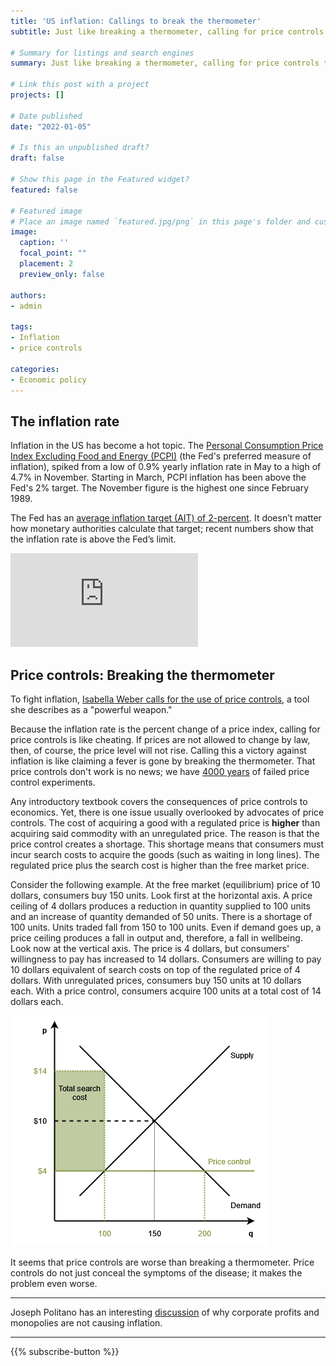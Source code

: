 ```yaml
---
title: 'US inflation: Callings to break the thermometer'
subtitle: Just like breaking a thermometer, calling for price controls to put inflation under control is not a solution to the problem of rising prices.

# Summary for listings and search engines
summary: Just like breaking a thermometer, calling for price controls to put inflation under control is not a solution to the problem of rising prices.

# Link this post with a project
projects: []

# Date published
date: "2022-01-05"

# Is this an unpublished draft?
draft: false

# Show this page in the Featured widget?
featured: false

# Featured image
# Place an image named `featured.jpg/png` in this page's folder and customize its options here.
image:
  caption: ''
  focal_point: ""
  placement: 2
  preview_only: false

authors:
- admin

tags:
- Inflation
- price controls

categories:
- Economic policy
---
```


## The inflation rate

Inflation in the US has become a hot topic. The [Personal Consumption Price Index Excluding Food and Energy (PCPI)](https://www.bea.gov/data/personal-consumption-expenditures-price-index-excluding-food-and-energy) (the Fed's preferred measure of inflation), spiked from a low of 0.9% yearly inflation rate in May to a high of 4.7% in November. Starting in March, PCPI inflation has been above the Fed's 2% target. The November figure is the highest one since February 1989. 

The Fed has an [average inflation target (AIT) of 2-percent](https://fredblog.stlouisfed.org/2020/11/from-inflation-targeting-to-average-inflation-targeting/). It doesn’t matter how monetary authorities calculate that target; recent numbers show that the inflation rate is above the Fed’s limit.

<div class="embed-container"><iframe src="https://fred.stlouisfed.org/graph/graph-landing.php?g=KrXf&width=670&height=475" scrolling="no" frameborder="0" style="overflow:hidden;" allowTransparency="true" loading="lazy"></iframe></div><script src="https://fred.stlouisfed.org/graph/js/embed.js" type="text/javascript"></script>

## Price controls: Breaking the thermometer

To fight inflation, [Isabella Weber calls for the use of price controls](https://www.theguardian.com/business/commentisfree/2021/dec/29/inflation-price-controls-time-we-use-it?utm_term=Autofeed&CMP=twt_gu&utm_medium&utm_source=Twitter#Echobox=1640776964), a tool she describes as a "powerful weapon."

Because the inflation rate is the percent change of a price index, calling for price controls is like cheating. If prices are not allowed to change by law, then, of course, the price level will not rise. Calling this a victory against inflation is like claiming a fever is gone by breaking the thermometer. That price controls don't work is no news; we have [4000 years](https://t.co/8EPHATrUwU) of failed price control experiments.

Any introductory textbook covers the consequences of price controls to economics. Yet, there is one issue usually overlooked by advocates of price controls. The cost of acquiring a good with a regulated price is **higher** than acquiring said commodity with an unregulated price. The reason is that the price control creates a shortage. This shortage means that consumers must incur search costs to acquire the goods (such as waiting in long lines). The regulated price plus the search cost is higher than the free market price.

Consider the following example. At the free market (equilibrium) price of 10 dollars, consumers buy 150 units. Look first at the horizontal axis. A price ceiling of 4 dollars produces a reduction in quantity supplied to 100 units and an increase of quantity demanded of 50 units. There is a shortage of 100 units. Units traded fall from 150 to 100 units. Even if demand goes up, a price ceiling produces a fall in output and, therefore, a fall in wellbeing. Look now at the vertical axis. The price is 4 dollars, but consumers' willingness to pay has increased to 14 dollars. Consumers are willing to pay 10 dollars equivalent of search costs on top of the regulated price of 4 dollars. With unregulated prices, consumers buy 150 units at 10 dollars each. With a price control, consumers acquire 100 units at a total cost of 14 dollars each.

![Price ceiling](Price-ceiling.png)

It seems that price controls are worse than breaking a thermometer. Price controls do not just conceal the symptoms of the disease; it makes the problem even worse.

---

Joseph Politano has an interesting [discussion](https://apricitas.substack.com/p/are-rising-corporate-profit-margins) of why corporate profits and monopolies are not causing inflation.

---

{{% subscribe-button %}}